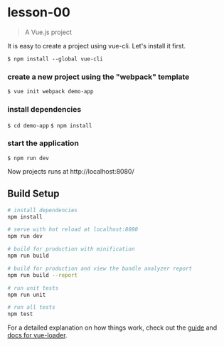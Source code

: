 # lesson-00

> A Vue.js project

It is easy to create a project using vue-cli. Let's install it first.

`$ npm install --global vue-cli`

### create a new project using the "webpack" template
`$ vue init webpack demo-app`

### install dependencies
`$ cd demo-app`
`$ npm install`

### start the application
`$ npm run dev`

Now projects runs at http://localhost:8080/

## Build Setup

``` bash
# install dependencies
npm install

# serve with hot reload at localhost:8080
npm run dev

# build for production with minification
npm run build

# build for production and view the bundle analyzer report
npm run build --report

# run unit tests
npm run unit

# run all tests
npm test
```

For a detailed explanation on how things work, check out the [guide](http://vuejs-templates.github.io/webpack/) and [docs for vue-loader](http://vuejs.github.io/vue-loader).
